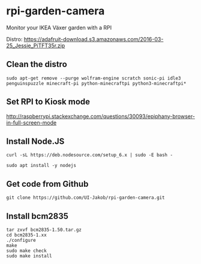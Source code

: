 # rpi-garden-camera
Monitor your IKEA Växer garden with a RPI

Distro: https://adafruit-download.s3.amazonaws.com/2016-03-25_Jessie_PiTFT35r.zip

## Clean the distro
```sudo apt-get remove --purge wolfram-engine scratch sonic-pi idle3 penguinspuzzle minecraft-pi python-minecraftpi python3-minecraftpi*```

## Set RPI to Kiosk mode
http://raspberrypi.stackexchange.com/questions/30093/epiphany-browser-in-full-screen-mode
## Install Node.JS
```curl -sL https://deb.nodesource.com/setup_6.x | sudo -E bash -```

```sudo apt install -y nodejs```
## Get code from Github
```git clone https://github.com/UI-Jakob/rpi-garden-camera.git```

## Install bcm2835
```curl -O http://www.airspayce.com/mikem/bcm2835/bcm2835-1.50.tar.gz
tar zxvf bcm2835-1.50.tar.gz
cd bcm2835-1.xx
./configure
make
sudo make check
sudo make install
```
